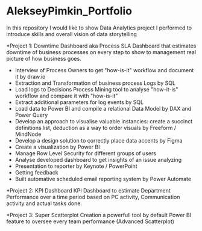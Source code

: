 # AlekseyPimkin_Portfolio
In this repository I would like to show Data Analytics project I performed to introduce skills and overall vision of data storytelling 

*Project 1: Downtime Dashboard aka Process 
SLA Dashboard that estimates downtime of business processes on every step to show to management real picture of how business goes.
- Interview of Process Owners to get "how-is-it" workflow and document it by draw.io
- Extraction and Transformation of business process Logs by SQL
- Load logs to Decisions Process Mining tool to analyse "how-it-is" workflow and compare it with "how-is-it"
- Extract additional parameters for log events by SQL
- Load data to Power BI and compile a relational Data Model by DAX and Power Query
- Develop an approach to visualise valuable instancies: create a succinct definitions list, deduction as a way to order visuals by Freeform / MindNode
- Develop a design solution to correctly place data accents by Figma
- Create a visualization by Power BI
- Manage Row Level Security for different groups of users
- Analyse developed dashboard to get insights of an issue analyzing
- Presentation to reporter by Keynote / PowerPoint
- Getting feedback
- Built automative scheduled email reporting system by Power Automate


*Project 2: KPI Dashboard
KPI Dashboard to estimate Department Performance over a time period based on PC activity, Communication activity and actual tasks done.

*Project 3: Super Scatterplot
Creation a powerfull tool by default Power BI feature to oversee every team performance (Advanced Scatterplot)

